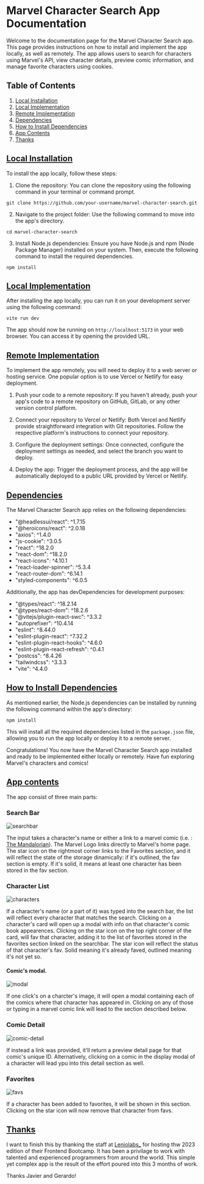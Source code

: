 # Marvel Character Search App Documentation

Welcome to the documentation page for the Marvel Character Search app. This page provides instructions on how to install and implement the app locally, as well as remotely. The app allows users to search for characters using Marvel's API, view character details, preview comic information, and manage favorite characters using cookies.

## Table of Contents

1.  [Local Installation](#local-installation)
2.  [Local Implementation](#local-implementation)
3.  [Remote Implementation](#remote-implementation)
4.  [Dependencies](#dependencies)
5.  [How to Install Dependencies](#how-to-install-dependencies)
6.  [App Contents](#app-contents)
7.  [Thanks](#thanks)

## [Local Installation](#local-installation)

To install the app locally, follow these steps:

1.  Clone the repository: You can clone the repository using the following command in your terminal or command prompt.

`git clone https://github.com/your-username/marvel-character-search.git` 

2.  Navigate to the project folder: Use the following command to move into the app's directory.

`cd marvel-character-search` 

3.  Install Node.js dependencies: Ensure you have Node.js and npm (Node Package Manager) installed on your system. Then, execute the following command to install the required dependencies.

`npm install` 

## [Local Implementation](#local-implementation)

After installing the app locally, you can run it on your development server using the following command:

`vite run dev` 

The app should now be running on `http://localhost:5173` in your web browser. You can access it by opening the provided URL.

## [Remote Implementation](#remote-implementation)

To implement the app remotely, you will need to deploy it to a web server or hosting service. One popular option is to use Vercel or Netlify for easy deployment.

1.  Push your code to a remote repository: If you haven't already, push your app's code to a remote repository on GitHub, GitLab, or any other version control platform.
    
2.  Connect your repository to Vercel or Netlify: Both Vercel and Netlify provide straightforward integration with Git repositories. Follow the respective platform's instructions to connect your repository.
    
3.  Configure the deployment settings: Once connected, configure the deployment settings as needed, and select the branch you want to deploy.
    
4.  Deploy the app: Trigger the deployment process, and the app will be automatically deployed to a public URL provided by Vercel or Netlify.
    

## [Dependencies](#dependencies)

The Marvel Character Search app relies on the following dependencies:

-   "@headlessui/react": ^1.7.15
-   "@heroicons/react": ^2.0.18
-   "axios": ^1.4.0
-   "js-cookie": ^3.0.5
-   "react": ^18.2.0
-   "react-dom": ^18.2.0
-   "react-icons": ^4.10.1
-   "react-loader-spinner": ^5.3.4
-   "react-router-dom": ^6.14.1
-   "styled-components": ^6.0.5

Additionally, the app has devDependencies for development purposes:

-   "@types/react": ^18.2.14
-   "@types/react-dom": ^18.2.6
-   "@vitejs/plugin-react-swc": ^3.3.2
-   "autoprefixer": ^10.4.14
-   "eslint": ^8.44.0
-   "eslint-plugin-react": ^7.32.2
-   "eslint-plugin-react-hooks": ^4.6.0
-   "eslint-plugin-react-refresh": ^0.4.1
-   "postcss": ^8.4.26
-   "tailwindcss": ^3.3.3
-   "vite": ^4.4.0

## [How to Install Dependencies](#how-to-install-dependencies)

As mentioned earlier, the Node.js dependencies can be installed by running the following command within the app's directory:

`npm install` 

This will install all the required dependencies listed in the `package.json` file, allowing you to run the app locally or deploy it to a remote server.

Congratulations! You now have the Marvel Character Search app installed and ready to be implemented either locally or remotely. Have fun exploring Marvel's characters and comics!

## [App contents](#app-contents)

The app consist of three main parts:

### Search Bar

![searchbar](https://github.com/JohnFScha/MarvelCharacterSearchApp/assets/115885102/4ee829fc-baa5-438a-b84c-da4ffa6e6327)

The input takes a character's name or either a link to a marvel comic (i.e. : [The Mandalorian](https://www.marvel.com/comics/issue/107556/star_wars_the_mandalorian_season_2_2023_2)). The Marvel Logo links directly to Marvel's home page. The star icon on the rightmost corner links to the Favorites section, and it will reflect the state of the storage dinamically: if it's outlined, the fav section is empty. If it's solid, it means at least one character has been stored in the fav section.

### Character List

![characters](https://github.com/JohnFScha/MarvelCharacterSearchApp/assets/115885102/e8ccf0eb-44fb-4fc5-84ad-b2061df53a1f)

If a character's name (or a part of it) was typed into the search bar, the list will reflect every character that matches the search. Clicking on a character's card will open up a modal with info on that character's comic book appearences. Clicking on the star icon on the top right corner of the card, will fav that character, adding it to the list of favorites stored in the favorites section linked on the searchbar. The star icon will reflect the status of that character's fav. Solid meaning it's already faved, outlined meaning it's not yet so.

#### Comic's modal.

![modal](https://github.com/JohnFScha/MarvelCharacterSearchApp/assets/115885102/c73b8890-bac1-41bd-b39d-34f1f78d142e)

If one click's on a charcter's image, it will open a modal containing each of the comics where that character has appeared in. Clicking on any of those or typing in a marvel comic link will lead to the section described below.

### Comic Detail

![comic-detail](https://github.com/JohnFScha/MarvelCharacterSearchApp/assets/115885102/8b1615bf-560f-4414-8c60-4a0c74bd78da)

If instead a link was provided, it'll return a preview detail page for that comic's unique ID. Alternatively, clicking on a comic in the display modal of a character will lead ypu into this detail section as well.

### Favorites

![favs](https://github.com/JohnFScha/MarvelCharacterSearchApp/assets/115885102/c421a090-4a6c-4209-a0be-9a6d258026fc)

If a character has been added to favorites, it will be shown in this section. Clicking on the star icon will now remove that character from favs.

## [Thanks](#thanks)

I want to finish this by thanking the staff at [Leniolabs_](https://www.leniolabs.com/) for hosting thw 2023 edition of their Frontend Bootcamp. It has been a privilage to work with talented and experienced programmers from around the world. This simple yet complex app is the result of the effort poured into this 3 months of work.

Thanks Javier and Gerardo! 
